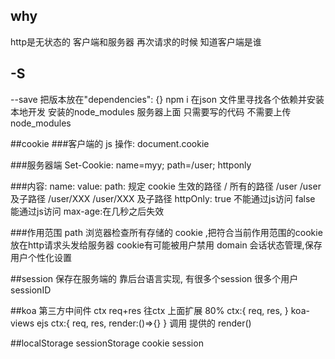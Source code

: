 ## why
http是无状态的
客户端和服务器 再次请求的时候 知道客户端是谁

## -S
--save 把版本放在"dependencies": {}
npm i
在json 文件里寻找各个依赖并安装
本地开发 安装的node_modules
服务器上面 只需要写的代码 不需要上传
node_modules

##cookie
###客户端的
js 操作: document.cookie 

###服务器端
Set-Cookie: name=myy; path=/user; httponly

###内容:
name:
value:
path: 规定 cookie 生效的路径
  /               所有的路径
  /user           /user 及子路径
  /user/XXX       /user/XXX 及子路径
httpOnly: 
  true 不能通过js访问 
  false 能通过js访问 
max-age:在几秒之后失效

###作用范围
path 
  浏览器检查所有存储的 cookie ,把符合当前作用范围的cookie 放在http请求头发给服务器
  cookie有可能被用户禁用
domain
  会话状态管理,保存用户个性化设置

##session
保存在服务端的
靠后台语言实现,
有很多个session
很多个用户 sessionID



##koa 第三方中间件
ctx req+res
往ctx 上面扩展 80%
ctx:{
  req,
  res,
}
koa-views ejs
ctx:{
  req,
  res,
  render:()=>{}
}
调用 提供的 render()



##localStorage sessionStorage cookie session